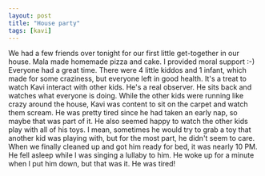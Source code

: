 ```yaml
---
layout: post
title: "House party"
tags: [kavi]
---
```


We had a few friends over tonight for our first little get-together in our house. Mala made homemade pizza and cake. I provided moral support :-) Everyone had a great time. There were 4 little kiddos and 1 infant, which made for some craziness, but everyone left in good health. It's a treat to watch Kavi interact with other kids. He's a real observer. He sits back and watches what everyone is doing. While the other kids were running like crazy around the house, Kavi was content to sit on the carpet and watch them scream. He was pretty tired since he had taken an early nap, so maybe that was part of it. He also seemed happy to watch the other kids play with all of his toys. I mean, sometimes he would try to grab a toy that another kid was playing with, but for the most part, he didn't seem to care. When we finally cleaned up and got him ready for bed, it was nearly 10 PM. He fell asleep while I was singing a lullaby to him. He woke up for a minute when I put him down, but that was it. He was tired!
